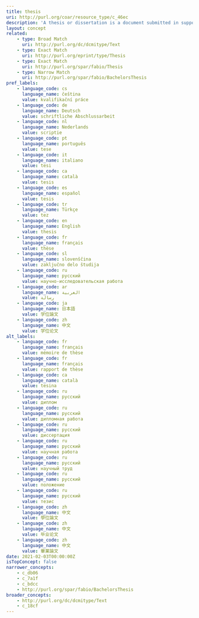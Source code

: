 ```yaml
---
title: thesis
uri: http://purl.org/coar/resource_type/c_46ec
description: 'A thesis or dissertation is a document submitted in support of candidature for an academic degree or professional qualification presenting the author''s research and findings. [Source: https://en.wikipedia.org/wiki/Thesis ]'
layout: concept
related:
    - type: Broad Match
      uri: http://purl.org/dc/dcmitype/Text
    - type: Exact Match
      uri: http://purl.org/eprint/type/Thesis
    - type: Exact Match
      uri: http://purl.org/spar/fabio/Thesis
    - type: Narrow Match
      uri: http://purl.org/spar/fabio/BachelorsThesis
pref_labels:
    - language_code: cs
      language_name: čeština
      value: kvalifikační práce
    - language_code: de
      language_name: Deutsch
      value: schriftliche Abschlussarbeit
    - language_code: nl
      language_name: Nederlands
      value: scriptie
    - language_code: pt
      language_name: português
      value: tese
    - language_code: it
      language_name: italiano
      value: tesi
    - language_code: ca
      language_name: català
      value: tesis
    - language_code: es
      language_name: español
      value: tesis
    - language_code: tr
      language_name: Türkçe
      value: tez
    - language_code: en
      language_name: English
      value: thesis
    - language_code: fr
      language_name: français
      value: thèse
    - language_code: sl
      language_name: slovenščina
      value: zaključno delo študija
    - language_code: ru
      language_name: русский
      value: научно-исследовательская работа
    - language_code: ar
      language_name: العربية
      value: رسالة
    - language_code: ja
      language_name: 日本語
      value: 学位論文
    - language_code: zh
      language_name: 中文
      value: 学位论文
alt_labels:
    - language_code: fr
      language_name: français
      value: mémoire de thèse
    - language_code: fr
      language_name: français
      value: rapport de thèse
    - language_code: ca
      language_name: català
      value: tesina
    - language_code: ru
      language_name: русский
      value: диплом
    - language_code: ru
      language_name: русский
      value: дипломная работа
    - language_code: ru
      language_name: русский
      value: диссертация
    - language_code: ru
      language_name: русский
      value: научная работа
    - language_code: ru
      language_name: русский
      value: научный труд
    - language_code: ru
      language_name: русский
      value: положение
    - language_code: ru
      language_name: русский
      value: тезис
    - language_code: zh
      language_name: 中文
      value: 學位論文
    - language_code: zh
      language_name: 中文
      value: 毕业论文
    - language_code: zh
      language_name: 中文
      value: 畢業論文
date: 2021-02-03T00:00:00Z
isTopConcept: false
narrower_concepts:
    - c_db06
    - c_7a1f
    - c_bdcc
    - http://purl.org/spar/fabio/BachelorsThesis
broader_concepts:
    - http://purl.org/dc/dcmitype/Text
    - c_18cf
---
```


